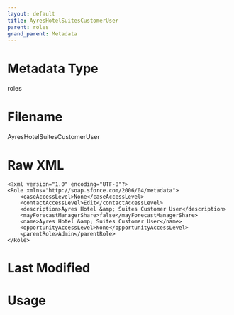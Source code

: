 ```yaml
---
layout: default
title: AyresHotelSuitesCustomerUser
parent: roles
grand_parent: Metadata
---
```

# Metadata Type
roles


# Filename 
AyresHotelSuitesCustomerUser


# Raw XML
```
<?xml version="1.0" encoding="UTF-8"?>
<Role xmlns="http://soap.sforce.com/2006/04/metadata">
    <caseAccessLevel>None</caseAccessLevel>
    <contactAccessLevel>Edit</contactAccessLevel>
    <description>Ayres Hotel &amp; Suites Customer User</description>
    <mayForecastManagerShare>false</mayForecastManagerShare>
    <name>Ayres Hotel &amp; Suites Customer User</name>
    <opportunityAccessLevel>None</opportunityAccessLevel>
    <parentRole>Admin</parentRole>
</Role>
```


# Last Modified


# Usage
